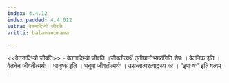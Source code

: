 ```yaml
---
index: 4.4.12
index_padded: 4.4.012
sutra: वेतनादिभ्यो जीवति
vritti: balamanorama

---
```

<<वेतनादिभ्यो जीवति>> - वेतनादिभ्यो जीवति ।जीवतीत्यर्थे तृतीयान्तेभ्यष्ठ॑गिति शेषः । वैतनिक इति । वेतनेन जीवतीत्यर्थः । धानुष्क इति । धनुषा जीवतीत्यर्थः । उसन्तात्परत्वाट्ठस्य कः । "इणः षः" इति षत्वम् । 